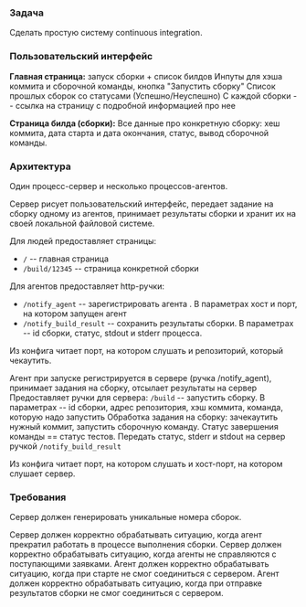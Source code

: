 ### Задача 
Сделать простую систему continuous integration.

### Пользовательский интерфейс

**Главная страница:** запуск сборки + список билдов
Инпуты для хэша коммита и сборочной команды, кнопка "Запустить сборку"
Список прошлых сборок со статусами (Успешно/Неуспешно)
С каждой сборки -- ссылка на страницу с подробной информацией про нее

**Страница билда (сборки):**
Все данные про конкретную сборку: хеш коммита, дата старта и дата окончания, статус, вывод сборочной команды.

### Архитектура

Один процесс-сервер и несколько процессов-агентов.

Сервер рисует пользовательский интерфейс, передает задание на сборку одному из агентов, принимает результаты сборки и хранит их на своей локальной файловой системе. 

Для людей предоставляет страницы:

- ```/``` -- главная страница
- ```/build/12345``` -- страница конкретной сборки

Для агентов предоставляет http-ручки:
- ```/notify_agent``` -- зарегистрировать агента . 
В параметрах хост и порт, на котором запущен агент
- ```/notify_build_result``` -- сохранить результаты сборки. В параметрах -- id сборки, статус, stdout и stderr процесса. 

Из конфига читает порт, на котором слушать и репозиторий, который чекаутить. 

Агент при запуске регистрируется в сервере (ручка /notify_agent), принимает задания на сборку, отсылает результаты на сервер
Предоставляет ручки для сервера:
```/build``` -- запустить сборку. В параметрах -- id сборки, адрес репозитория, хэш коммита, команда, которую надо запустить
Обработка задания на сборку: зачекаутить нужный коммит, запустить сборочную команду. Статус завершения команды == статус тестов. Передать статус, stderr и stdout на сервер ручкой ```/notify_build_result```

Из конфига читает порт, на котором слушать и хост-порт, на котором слушает сервер. 

###  Требования

Сервер должен генерировать уникальные номера сборок. 

Сервер должен корректно обрабатывать ситуацию, когда агент прекратил работать в процессе выполнения сборки. 
Сервер должен корректно обрабатывать ситуацию, когда агенты не справляются с поступающими заявками. 
Агент должен корректно обрабатывать ситуацию, когда при старте не смог соединиться с сервером. 
Агент должен корректно обрабатывать ситуацию, когда при отправке результатов сборки не смог соединиться с сервером. 
